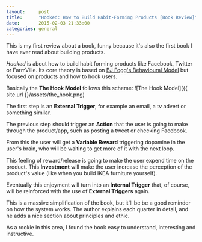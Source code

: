 ```yaml
---
layout:     post
title:      "Hooked: How to Build Habit-Forming Products [Book Review]"
date:       2015-02-03 21:33:00
categories: general
---
```


This is my first review about a book, funny because it's also the first book I have ever read about building products.

*Hooked* is about how to build habit forming products like Facebook, Twitter or FarmVille. Its core theory is based on [BJ Fogg's  Behavioural Model][behavioural] but focused on products and how to hook users.

Basically the **The Hook Model** follows this scheme:
![The Hook Model]({{ site.url }}/assets/the_hook.png)

The first step is an **External Trigger**, for example an email, a tv advert or something similar.

The previous step should trigger an **Action** that the user is going to make through the product/app, such as posting a tweet or checking Facebook.

From this the user will get a **Variable Reward** triggering dopamine in the user's brain, who will be waiting to get more of it with the next loop.

This feeling of reward/release is going to make the user expend time on the product. This **Investment** will make the user increase the perception of the product's value (like when you build IKEA furniture yourself).

Eventually this enjoyment will turn into an **Internal Trigger** that, of course, will be reinforced with the use of **External Triggers** again.

This is a massive simplification of the book, but it'll be be a good reminder on how the system works. The author explains each quarter in detail, and he adds a nice section about principles and ethic.

As a rookie in this area, I found the book easy to understand, interesting and instructive.

[behavioural]: http://www.behaviormodel.org
